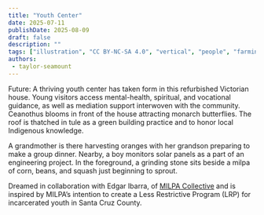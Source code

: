 ```yaml
---
title: "Youth Center"
date: 2025-07-11
publishDate: 2025-08-09
draft: false
description: ""
tags: ["illustration", "CC BY-NC-SA 4.0", "vertical", "people", "farming", "cooperation", "solar"]
authors:
 - taylor-seamount
---
```


Future: A thriving youth center has taken form in this refurbished Victorian house. Young visitors access mental-health, spiritual, and vocational guidance, as well as mediation support interwoven with the community. Ceanothus blooms in front of the house attracting monarch butterflies. The roof is thatched in tule as a green building practice and to honor local Indigenous knowledge. 

A grandmother is there harvesting oranges with her grandson preparing to make a group dinner. Nearby, a boy monitors solar panels as a part of an engineering project. In the foreground, a grinding stone sits beside a milpa of corn, beans, and squash just beginning to sprout. 

Dreamed in collaboration with Edgar Ibarra, of [MILPA Collective](https://milpacollective.org/) and is inspired by MILPA’s intention to create a Less Restrictive Program (LRP) for incarcerated youth in Santa Cruz County. 